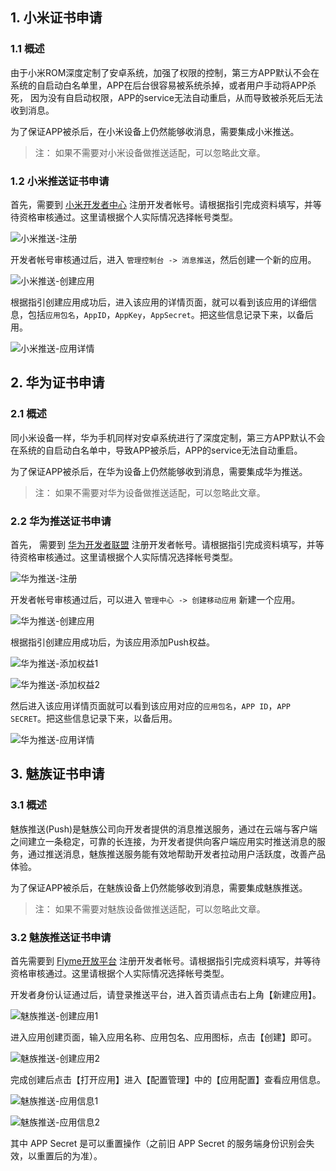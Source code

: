
## 1. 小米证书申请

### 1.1 概述

由于小米ROM深度定制了安卓系统，加强了权限的控制，第三方APP默认不会在系统的自启动白名单里，APP在后台很容易被系统杀掉，或者用户手动将APP杀死， 因为没有自启动权限，APP的service无法自动重启，从而导致被杀死后无法收到消息。

为了保证APP被杀后，在小米设备上仍然能够收消息，需要集成小米推送。

> 注： 如果不需要对小米设备做推送适配，可以忽略此文章。

### 1.2 小米推送证书申请

首先，需要到 [小米开发者中心](http://dev.xiaomi.com/developer/selectBindType?userId=557535808) 注册开发者帐号。请根据指引完成资料填写，并等待资格审核通过。这里请根据个人实际情况选择帐号类型。

![小米推送-注册](http://imgcache.tce.fsphere.cn/image/mccdn.qcloud.com/static/img/04a4cfcc6a1d02125a61674f2a916a40/image.png)

开发者帐号审核通过后，进入 `管理控制台 -> 消息推送`，然后创建一个新的应用。

![小米推送-创建应用](http://imgcache.tce.fsphere.cn/image/mccdn.qcloud.com/static/img/53bd8862d2ba5fe46bd9e0fc6026a740/image.png)

根据指引创建应用成功后，进入该应用的详情页面，就可以看到该应用的详细信息，包括`应用包名`，`AppID`，`AppKey`，`AppSecret`。把这些信息记录下来，以备后用。

![小米推送-应用详情](http://imgcache.tce.fsphere.cn/image/mccdn.qcloud.com/static/img/e108aef3f58418eddd1b77c9c452ee3d/image.png)

## 2. 华为证书申请

### 2.1 概述

同小米设备一样，华为手机同样对安卓系统进行了深度定制，第三方APP默认不会在系统的自启动白名单中，导致APP被杀后，APP的service无法自动重启。

为了保证APP被杀后，在华为设备上仍然能够收到消息，需要集成华为推送。

> 注： 如果不需要对华为设备做推送适配，可以忽略此文章。

### 2.2 华为推送证书申请

首先， 需要到 [华为开发者联盟](http://developer.huawei.com/cn/consumer/devunion/openPlatform/html/regLogin_smrz.html) 注册开发者帐号。请根据指引完成资料填写，并等待资格审核通过。这里请根据个人实际情况选择帐号类型。

![华为推送-注册](http://imgcache.tce.fsphere.cn/image/mccdn.qcloud.com/static/img/d14b455655295a549fd5cd800b622be4/image.png)

开发者帐号审核通过后，可以进入 `管理中心 -> 创建移动应用` 新建一个应用。

![华为推送-创建应用](http://imgcache.tce.fsphere.cn/image/mccdn.qcloud.com/static/img/7d95c138939902013fb9b96198f3d44c/image.png)

根据指引创建应用成功后，为该应用添加Push权益。

![华为推送-添加权益1](http://imgcache.tce.fsphere.cn/image/mccdn.qcloud.com/static/img/99210a7c4506f4b6fe44db5d54c29438/image.png)

![华为推送-添加权益2](http://imgcache.tce.fsphere.cn/image/mccdn.qcloud.com/static/img/9fd84e68a74606074a6543787c5d1690/image.png)

然后进入该应用详情页面就可以看到该应用对应的`应用包名`，`APP ID`，`APP SECRET`。把这些信息记录下来，以备后用。

![华为推送-应用详情](http://imgcache.tce.fsphere.cn/image/mccdn.qcloud.com/static/img/90deabf4a7f7f637fe1357464b423c19/image.png)

## 3. 魅族证书申请

### 3.1 概述

魅族推送(Push)是魅族公司向开发者提供的消息推送服务，通过在云端与客户端之间建立一条稳定，可靠的长连接，为开发者提供向客户端应用实时推送消息的服务，通过推送消息，魅族推送服务能有效地帮助开发者拉动用户活跃度，改善产品体验。

为了保证APP被杀后，在魅族设备上仍然能够收到消息，需要集成魅族推送。

> 注： 如果不需要对魅族设备做推送适配，可以忽略此文章。

### 3.2 魅族推送证书申请

首先需要到 [Flyme开放平台](http://open.flyme.cn/) 注册开发者帐号。请根据指引完成资料填写，并等待资格审核通过。这里请根据个人实际情况选择帐号类型。

开发者身份认证通过后，请登录推送平台，进入首页请点击右上角【新建应用】。

![魅族推送-创建应用1](http://imgcache.tce.fsphere.cn/image/main.qcloudimg.com/raw/afd484e453ab12ea507626b642b43fa0.jpg)

进入应用创建页面，输入应用名称、应用包名、应用图标，点击【创建】即可。

![魅族推送-创建应用2](http://imgcache.tce.fsphere.cn/image/main.qcloudimg.com/raw/555a9c49901468d238371005155959b3.jpg)

完成创建后点击【打开应用】进入【配置管理】中的【应用配置】查看应用信息。

![魅族推送-应用信息1](http://imgcache.tce.fsphere.cn/image/main.qcloudimg.com/raw/643327bf05b42404aa76871e6d2071b6.jpg)

![魅族推送-应用信息2](http://imgcache.tce.fsphere.cn/image/main.qcloudimg.com/raw/0087408a7bcaf309a8181ff6a04ff218.jpg)

其中 APP Secret 是可以重置操作（之前旧 APP Secret 的服务端身份识别会失效，以重置后的为准）。
